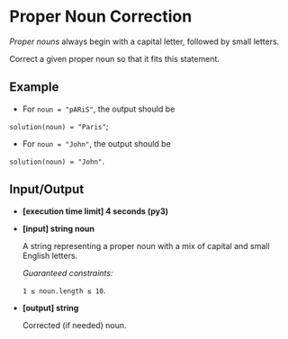 # Proper Noun Correction

*Proper nouns* always begin with a capital letter, followed by small letters.

Correct a given proper noun so that it fits this statement.

## Example

- For `noun = "pARiS"`, the output should be

`solution(noun) = "Paris"`;

- For `noun = "John"`, the output should be

`solution(noun) = "John"`.

## Input/Output

- **[execution time limit] 4 seconds (py3)**

- **[input] string noun**

	A string representing a proper noun with a mix of capital and small English letters.

	*Guaranteed constraints:*

	`1 ≤ noun.length ≤ 10`.

- **[output] string**

	Corrected (if needed) noun.
